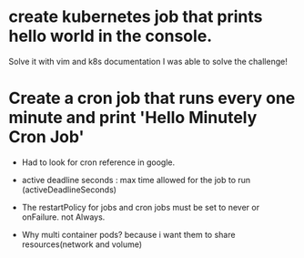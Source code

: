 # create kubernetes job that prints hello world in the console.
Solve it with vim and k8s documentation
I was able to solve the challenge!

# Create a cron job that runs every one minute and print 'Hello Minutely Cron Job'
- Had to look for cron reference in google.
- active deadline seconds : max time allowed for the job to run  (activeDeadlineSeconds)

- The restartPolicy for jobs and cron jobs must be set to never or onFailure. not Always.
- Why multi container pods? because i want them to share resources(network and volume)